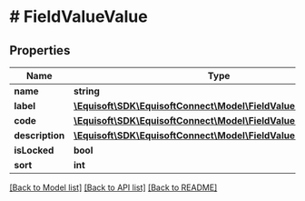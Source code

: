 # # FieldValueValue

## Properties

Name | Type | Description | Notes
------------ | ------------- | ------------- | -------------
**name** | **string** |  |
**label** | [**\Equisoft\SDK\EquisoftConnect\Model\FieldValueLocalizedString**](FieldValueLocalizedString.md) |  |
**code** | [**\Equisoft\SDK\EquisoftConnect\Model\FieldValueLocalizedString**](FieldValueLocalizedString.md) |  |
**description** | [**\Equisoft\SDK\EquisoftConnect\Model\FieldValueLocalizedString**](FieldValueLocalizedString.md) |  |
**isLocked** | **bool** |  |
**sort** | **int** |  |

[[Back to Model list]](../../README.md#models) [[Back to API list]](../../README.md#endpoints) [[Back to README]](../../README.md)
